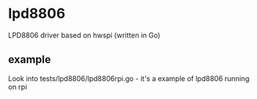# lpd8806
LPD8806 driver based on hwspi (written in Go)

## example
Look into tests/lpd8806/lpd8806rpi.go - it's a example of lpd8806 running on rpi



